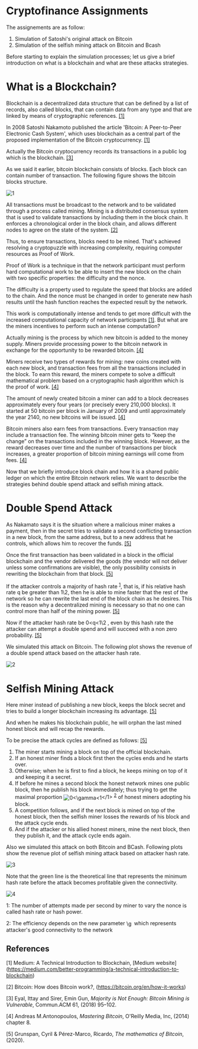 # Cryptofinance Assignments

The assignements are as follow:
1. Simulation of Satoshi's original attack on Bitcoin
2. Simulation of the selfish mining attack on Bitcoin and Bcash

Before starting to explain the simulation processes; let us give a brief introduction on what is a blockchain and what are these attacks strategies. 


# What is a Blockchain?

Blockchain is a decentralized data structure that can be defined by a list of records, also called blocks, that can contain data from any type and that are linked by means of cryptographic references. [[1]](#1)

In 2008 Satoshi Nakamoto published the article 'Bitcoin: A Peer-to-Peer Electronic Cash System', which uses blockchain as a central part of the proposed implementation of the Bitcoin cryptocurrency. [[1]](#1)

Actually the Bitcoin cryptocurrency records its transactions in a public log which is the blockchain. [[3]](#3)

As we said it earlier, bitcoin blockchain consists of blocks. Each block can contain number of transaction. The following figure shows the bitcoin blocks structure.

![1](https://user-images.githubusercontent.com/72521500/105473700-adc63100-5c9d-11eb-839f-84c9fe7371f2.JPG)


All transactions must be broadcast to the network and to be validated through a process called mining. Mining is a distributed consensus system that is used to validate transactions by including them in the block chain. It enforces a chronological order in the block chain, and allows different nodes to agree on the state of the system. [[2]](#2)

Thus, to ensure transactions, blocks need to be mined. That's achieved resolving a cryptopuzzle with increasing complexity, requiring computer resources as Proof of Work.

Proof of Work is a technique in that the network participant must perform hard computational work to be able to insert the new block on the chain with two specific properties: the difficulty and the nonce.

The difficulty is a property used to regulate the speed that blocks are added to the chain. And the nonce must be changed in order to generate new hash results until the hash function reaches the expected result by the network.

This work is computationally intense and tends to get more difficult with the increased computational capacity of network participants [[1]](#1). But what are the miners incentives to perform such an intense computation?

Actually mining is the process by which new bitcoin is added to the money supply. Miners provide processing power to the bitcoin network in exchange for the opportunity to be rewarded bitcoin. [[4]](#4)

Miners receive two types of rewards for mining: new coins created with each new block, and transaction fees from all the transactions included in the block. To earn this reward, the miners compete to solve a difficult mathematical problem based on a cryptographic hash algorithm which is the proof of work. [[4]](#4)

The amount of newly created bitcoin a miner can add to a block decreases approximately every four years (or precisely every 210,000 blocks). It started at 50 bitcoin per block in January of 2009 and until approximately the year 2140, no new bitcoins will be issued. [[4]](#4)

Bitcoin miners also earn fees from transactions. Every transaction may include a transaction fee. The winning bitcoin miner gets to “keep the change” on the transactions included in the winning block. However, as the reward decreases over time and the number of transactions per block increases, a greater proportion of bitcoin mining earnings will come from fees. [[4]](#4) 

Now that we briefly introduce block chain and how it is a shared public ledger on which the entire Bitcoin network relies. We want to describe the strategies behind double spend attack and selfish mining attack. 

# Double Spend Attack
As Nakamato says it is the situation where a malicious miner makes a payment, then in the secret tries to validate a second conflicting transaction in a new block, from the same address, but to a new address that he controls, which allows him to recover the funds. [[5]](#5) 

Once the first transaction has been validated in a block in the official blockchain and the vendor delivered the goods (the vendor will not deliver unless some confirmations are visible), the only possibility consists in rewriting the blockchain from that block. [[5]](#5) 

If the attacker controls a majority of hash rate <sup>[1](#myfootnote1)</sup>, that is, if his relative hash rate q be greater than 1\2, then he is able to mine faster that the rest of the network so he can rewrite the last end of the block chain as he desires. This is the reason why a decentralized mining is necessary so that no one can control more than half of the mining power. [[5]](#5) 

Now if the attacker hash rate be 0<q<1\2 , even by this hash rate the attacker can attempt a double spend and will succeed with a non zero probability. [[5]](#5) 

We simulated this attack on Bitcoin. The following plot shows the revenue of a double spend attack based on the attacker hash rate.

![2](https://user-images.githubusercontent.com/72521500/105473781-c7677880-5c9d-11eb-9ae8-d70adf2dde0a.jpeg)

# Selfish Mining Attack

Here miner instead of publishing a new block, keeps the block secret and tries to build a longer blockchain increasing its advantage. [[5]](#5)  

And when he makes his blockchain public, he will orphan the last mined honest block and will recap the rewards.

To be precise the attack cycles are defined as follows: [[5]](#5) 
1. The miner starts mining a block on top of the official blockchain.
2. If an honest miner finds a block first then the cycles ends and he starts over.
3. Otherwise; when he is first to find a block, he keeps mining on top of it and keeping it a secret.
4. If before he mines a second block the honest network mines one public block, then he publish his block immediately; thus trying to get the maximal proportion <img src="http://www.sciweavers.org/tex2img.php?eq=0%3C%5Cgamma%3C1&bc=White&fc=Black&im=fig&fs=12&ff=arev&edit=0" align="center" border="0" alt="0<\gamma<1" width="" height="" ></1> <sup>[2](#myfootnote2)</sup> of honest miners adopting his block.
5. A competition follows, and if the next block is mined on top of the honest block, then the selfish miner losses the rewards of his block and the attack cycle ends.
6. And if the attacker or his allied honest miners, mine the next block, then they publish it, and the attack cycle ends again.

Also we simulated this attack on both Bitcoin and BCash. Following plots show the revenue plot of selfish mining attack based on attacker hash rate.	 

![3](https://user-images.githubusercontent.com/72521500/105478939-25975a00-5ca4-11eb-9cb9-ce2c0efcd389.jpeg)

Note that the green line is the theoretical line that represents the minimum hash rate before the attack becomes profitable given the connectivity.

![4](https://user-images.githubusercontent.com/72521500/105478965-30ea8580-5ca4-11eb-8ce1-c286da5d3668.jpeg)


<a name="myfootnote1">1</a>: The number of attempts made per second by miner to vary the nonce is called hash rate or hash power.

<a name="myfootnote2">2</a>: The efficiency depends on the new parameter <img src="http://www.sciweavers.org/tex2img.php?eq=%5Cgamma&bc=White&fc=Black&im=jpg&fs=12&ff=arev&edit=0" align="center" border="0" alt="\gamma" width="17" height="17" /> which represents attacker's good connectivity to the network

## References
<a id="1">[1]</a> 
Medium: A Technical Introduction to Blockchain,
[Medium website] (https://medium.com/better-programming/a-technical-introduction-to-blockchain)

<a id="2">[2]</a>
Bitcoin: How does Bitcoin work?,
(https://bitcoin.org/en/how-it-works)

<a id="3">[3]</a>
Eyal, Ittay and Sirer, Emin Gun, *Majority is Not Enough: Bitcoin Mining is Vulnerable*, Commun.ACM 61, (2018) 95–102.

<a id="4">[4]</a>
Andreas M.Antonopoulos, *Mastering Bitcoin*, O'Reilly Media, Inc, (2014) chapter 8.


<a id="5">[5]</a>
Grunspan, Cyril & Pérez-Marco, Ricardo, *The mathematics of Bitcoin*, (2020). 
